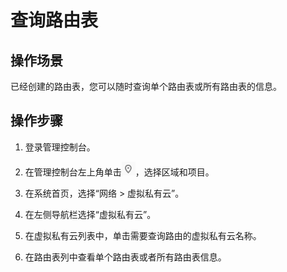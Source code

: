 # 查询路由表<a name="vpc_route_0009"></a>

## 操作场景<a name="s974a02c09b8e44f59dcc9335de2d030a"></a>

已经创建的路由表，您可以随时查询单个路由表或所有路由表的信息。

## 操作步骤<a name="sdec7a81b54b0476b8e37270f45edcca7"></a>

1.  登录管理控制台。


1.  在管理控制台左上角单击![](figures/icon-region.png)，选择区域和项目。
2.  在系统首页，选择“网络 \> 虚拟私有云”。
3.  在左侧导航栏选择“虚拟私有云”。
4.  在虚拟私有云列表中，单击需要查询路由的虚拟私有云名称。
5.  在路由表列中查看单个路由表或者所有路由表信息。

